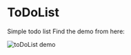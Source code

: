 # ToDoList
Simple todo list
Find the demo from here:

![toDoList demo](https://github.com/maggiejieyao/ToDoList/blob/master/toDoListScreenC.gif)
